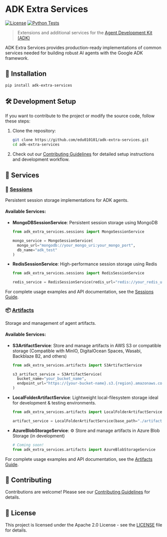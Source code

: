 # ADK Extra Services

[![License](https://img.shields.io/badge/License-Apache_2.0-blue.svg)](LICENSE)
[![Python Tests](https://github.com/edu010101/adk-extra-services/actions/workflows/ci.yml/badge.svg)](https://github.com/edu010101/adk-extra-services/actions/workflows/ci.yml)

> Extensions and additional services for the [Agent Development Kit (ADK)](https://github.com/google/adk-python)

ADK Extra Services provides production-ready implementations of common services needed for building robust AI agents with the Google ADK framework.

## 🚀 Installation

```bash
pip install adk-extra-services
```

## 🛠️ Development Setup

If you want to contribute to the project or modify the source code, follow these steps:

1. Clone the repository:
   ```bash
   git clone https://github.com/edu010101/adk-extra-services.git
   cd adk-extra-services
   ```

2. Check out our [Contributing Guidelines](CONTRIBUTING.md) for detailed setup instructions and development workflow.


## 📖 Services

### 🔄 [Sessions](examples/sessions/README.md)

Persistent session storage implementations for ADK agents.

#### Available Services:
- **MongoDBSessionService**: Persistent session storage using MongoDB
  ```python
  from adk_extra_services.sessions import MongoSessionService

  mongo_service = MongoSessionService(
    mongo_url="mongodb://your_mongo_uri:your_mongo_port",
    db_name="adk_test"
  )
  ```

- **RedisSessionService**: High-performance session storage using Redis
  ```python
  from adk_extra_services.sessions import RedisSessionService

  redis_service = RedisSessionService(redis_url="redis://your_redis_uri:your_redis_port")
  ```

For complete usage examples and API documentation, see the [Sessions Guide](examples/sessions/README.md).

### 📦 [Artifacts](examples/artifacts/README.md)

Storage and management of agent artifacts.

#### Available Services:
- **S3ArtifactService**: Store and manage artifacts in AWS S3 or compatible storage (Compatible with MinIO, DigitalOcean Spaces, Wasabi, Backblaze B2, and others)

  ```python
  from adk_extra_services.artifacts import S3ArtifactService

  s3_artifact_service = S3ArtifactService(
    bucket_name="your_bucket_name",
    endpoint_url="https://{your-bucket-name}.s3.{region}.amazonaws.com",
  )
  
  ```

- **LocalFolderArtifactService**: Lightweight local-filesystem storage ideal for development & testing environments.

  ```python
  from adk_extra_services.artifacts import LocalFolderArtifactService

  artifact_service = LocalFolderArtifactService(base_path="./artifacts_storage")
  ```

- **AzureBlobStorageService**: ⚙️ Store and manage artifacts in Azure Blob Storage (in development)
  ```python
  # Coming soon!
  from adk_extra_services.artifacts import AzureBlobStorageService
  ```

For complete usage examples and API documentation, see the [Artifacts Guide](examples/artifacts/README.md).

## 🤝 Contributing

Contributions are welcome! Please see our [Contributing Guidelines](CONTRIBUTING.md) for details.

## 📄 License

This project is licensed under the Apache 2.0 License - see the [LICENSE](LICENSE) file for details.


